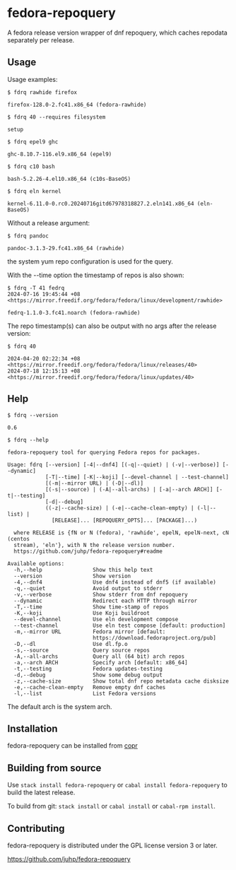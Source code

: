 # fedora-repoquery

A fedora release version wrapper of dnf repoquery,
which caches repodata separately per release.

## Usage
Usage examples:

`$ fdrq rawhide firefox`

```
firefox-128.0-2.fc41.x86_64 (fedora-rawhide)
```

`$ fdrq 40 --requires filesystem`

```
setup
```

`$ fdrq epel9 ghc`

```
ghc-8.10.7-116.el9.x86_64 (epel9)
```

`$ fdrq c10 bash`

```
bash-5.2.26-4.el10.x86_64 (c10s-BaseOS)
```

`$ fdrq eln kernel`

```
kernel-6.11.0-0.rc0.20240716gitd67978318827.2.eln141.x86_64 (eln-BaseOS)
```

Without a release argument:

`$ fdrq pandoc`

```
pandoc-3.1.3-29.fc41.x86_64 (rawhide)
```
the system yum repo configuration is used for the query.

With the --time option the timestamp of repos is also shown:
```
$ fdrq -T 41 fedrq
2024-07-16 19:45:44 +08 <https://mirror.freedif.org/fedora/fedora/linux/development/rawhide>

fedrq-1.1.0-3.fc41.noarch (fedora-rawhide)
```
The repo timestamp(s) can also be output with no args after
the release version:

`$ fdrq 40`

```
2024-04-20 02:22:34 +08 <https://mirror.freedif.org/fedora/fedora/linux/releases/40>
2024-07-18 12:15:13 +08 <https://mirror.freedif.org/fedora/fedora/linux/updates/40>
```

## Help
`$ fdrq --version`

```
0.6
```

`$ fdrq --help`

```
fedora-repoquery tool for querying Fedora repos for packages.

Usage: fdrq [--version] [-4|--dnf4] [(-q|--quiet) | (-v|--verbose)] [--dynamic]
            [-T|--time] [-K|--koji] [--devel-channel | --test-channel]
            [(-m|--mirror URL) | (-D|--dl)]
            [(-s|--source) | (-A|--all-archs) | [-a|--arch ARCH]] [-t|--testing]
            [-d|--debug]
            ((-z|--cache-size) | (-e|--cache-clean-empty) | (-l|--list) |
              [RELEASE]... [REPOQUERY_OPTS]... [PACKAGE]...)

  where RELEASE is {fN or N (fedora), 'rawhide', epelN, epelN-next, cN (centos
  stream), 'eln'}, with N the release version number.
  https://github.com/juhp/fedora-repoquery#readme

Available options:
  -h,--help                Show this help text
  --version                Show version
  -4,--dnf4                Use dnf4 instead of dnf5 (if available)
  -q,--quiet               Avoid output to stderr
  -v,--verbose             Show stderr from dnf repoquery
  --dynamic                Redirect each HTTP through mirror
  -T,--time                Show time-stamp of repos
  -K,--koji                Use Koji buildroot
  --devel-channel          Use eln development compose
  --test-channel           Use eln test compose [default: production]
  -m,--mirror URL          Fedora mirror [default:
                           https://download.fedoraproject.org/pub]
  -D,--dl                  Use dl.fp.o
  -s,--source              Query source repos
  -A,--all-archs           Query all (64 bit) arch repos
  -a,--arch ARCH           Specify arch [default: x86_64]
  -t,--testing             Fedora updates-testing
  -d,--debug               Show some debug output
  -z,--cache-size          Show total dnf repo metadata cache disksize
  -e,--cache-clean-empty   Remove empty dnf caches
  -l,--list                List Fedora versions
```
The default arch is the system arch.

## Installation
fedora-repoquery can be installed from
[copr](https://copr.fedorainfracloud.org/coprs/petersen/fedora-repoquery/)

## Building from source
Use `stack install fedora-repoquery` or `cabal install fedora-repoquery`
to build the latest release.

To build from git: `stack install` or `cabal install` or `cabal-rpm install`.

## Contributing
fedora-repoquery is distributed under the GPL license version 3 or later.

<https://github.com/juhp/fedora-repoquery>
